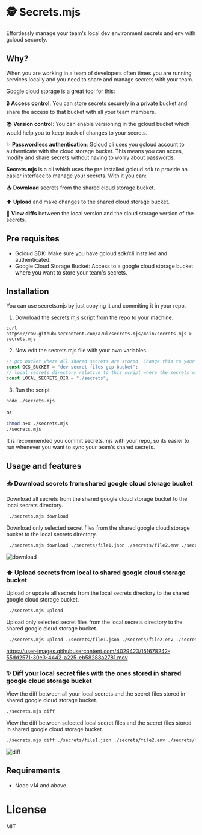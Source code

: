 # 🕵️ Secrets.mjs

Effortlessly manage your team's local dev environment secrets and env with gcloud securely.

## Why?

When you are working in a team of developers often times you are running services locally and you need to share and manage secrets with your team.

Google cloud storage is a great tool for this:

🔒 **Access control**: You can store secrets securely in a private bucket and share the access to that bucket with all your team members.

📚 **Version control**: You can enable versioning in the gcloud bucket which would help you to keep track of changes to your secrets.

✨ **Passwordless authentication**: Gcloud cli uses you gcloud account to authenticate with the cloud storage bucket. This means you can acces, modify and share secrets without having to worry about passwords.

**Secrets.mjs** is a cli which uses the pre installed gcloud sdk to provide an easier interface to manage your secrets. With it you can:

📥 **Download** secrets from the shared cloud storage bucket.

⬆️ **Upload** and make changes to the shared cloud storage bucket.

👀 **View diffs** between the local version and the cloud storage version of the secrets.

## Pre requisites

- Gcloud SDK: Make sure you have gcloud sdk/cli installed and authenticated.
- Google Cloud Storage Bucket: Access to a google cloud storage bucket where you want to store your team's secrets.

## Installation

You can use secrets.mjs by just copying it and commiting it in your repo.

1. Download the secrets.mjs script from the repo to your machine.

```
curl https://raw.githubusercontent.com/a7ul/secrets.mjs/main/secrets.mjs > secrets.mjs
```

2. Now edit the secrets.mjs file with your own variables.

```js
// gcp bucket where all shared secrets are stored. Change this to your own bucket name.
const GCS_BUCKET = "dev-secret-files-gcp-bucket";
// local secrets directory relative to this script where the secrets will be downloaded from the gcp bucket
const LOCAL_SECRETS_DIR = "./secrets";
```

3. Run the script

```sh
node ./secrets.mjs
```

or

```sh
chmod a+x ./secrets.mjs
./secrets.mjs
```

It is recommended you commit secrets.mjs with your repo, so its easier to run whenever you want to sync your team's shared secrets.

## Usage and features

### 📥 Download secrets from shared google cloud storage bucket

Download all secrets from the shared google cloud storage bucket to the local secrets directory.

```sh
 ./secrets.mjs download
```

Download only selected secret files from the shared google cloud storage bucket to the local secrets directory.

```sh
 ./secrets.mjs download ./secrets/file1.json ./secrets/file2.env ./secrets/file3.txt ...
```

<img alt="download" src="https://user-images.githubusercontent.com/4029423/151678178-242997d5-eecb-436d-a286-8abdb23d4b87.png">


### ⬆️ Upload secrets from local to shared google cloud storage bucket

Upload or update all secrets from the local secrets directory to the shared google cloud storage bucket.

```sh
 ./secrets.mjs upload
```

Upload only selected secret files from the local secrets directory to the shared google cloud storage bucket.

```sh
 ./secrets.mjs upload ./secrets/file1.json ./secrets/file2.env ./secrets/file3.txt ...
```

https://user-images.githubusercontent.com/4029423/151678242-55dd2571-30e3-4442-a225-eb58288a2781.mov


### ✨ Diff your local secret files with the ones stored in shared google cloud storage bucket

View the diff between all your local secrets and the secret files stored in shared google cloud storage bucket.

```sh
./secrets.mjs diff
```

View the diff between selected local secret files and the secret files stored in shared google cloud storage bucket.

```sh
./secrets.mjs diff ./secrets/file1.json ./secrets/file2.env ./secrets/file3.txt ...
```

<img alt="diff" src="https://user-images.githubusercontent.com/4029423/151678175-60bd1134-cb11-47cc-8b9e-858ec61cab69.png">

## Requirements

- Node v14 and above

# License

MIT
